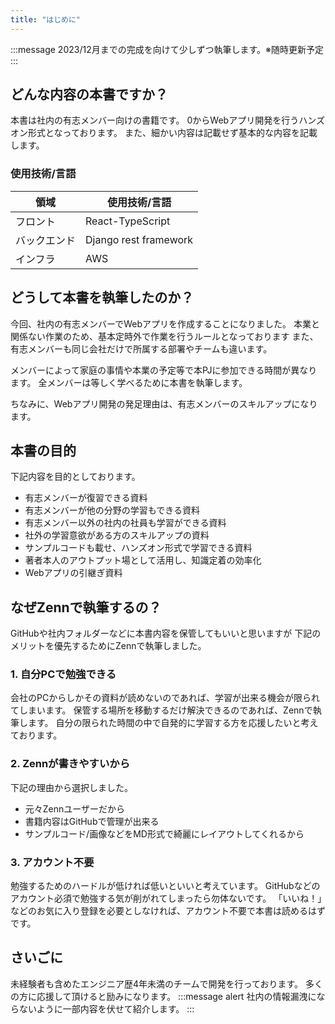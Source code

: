 ```yaml
---
title: "はじめに"
---
```

:::message
2023/12月までの完成を向けて少しずつ執筆します。※随時更新予定
:::
## どんな内容の本書ですか？
本書は社内の有志メンバー向けの書籍です。
0からWebアプリ開発を行うハンズオン形式となっております。
また、細かい内容は記載せず基本的な内容を記載します。

### 使用技術/言語
|  領域  | 使用技術/言語  |
| ---- | ---- |
|  フロント  |  React-TypeScript  |
|  バックエンド  | Django rest framework  |
|  インフラ  |  AWS |

## どうして本書を執筆したのか？
今回、社内の有志メンバーでWebアプリを作成することになりました。
本業と関係ない作業のため、基本定時外で作業を行うルールとなっております
また、有志メンバーも同じ会社だけで所属する部署やチームも違います。

メンバーによって家庭の事情や本業の予定等で本PJに参加できる時間が異なります。
全メンバーは等しく学べるために本書を執筆します。

ちなみに、Webアプリ開発の発足理由は、有志メンバーのスキルアップになります。


## 本書の目的
下記内容を目的としております。
- 有志メンバーが復習できる資料
- 有志メンバーが他の分野の学習もできる資料
- 有志メンバー以外の社内の社員も学習ができる資料
- 社外の学習意欲がある方のスキルアップの資料
- サンプルコードも載せ、ハンズオン形式で学習できる資料
- 著者本人のアウトプット場として活用し、知識定着の効率化
- Webアプリの引継ぎ資料



## なぜZennで執筆するの？
GitHubや社内フォルダーなどに本書内容を保管してもいいと思いますが
下記のメリットを優先するためにZennで執筆しました。

### 1. 自分PCで勉強できる
会社のPCからしかその資料が読めないのであれば、学習が出来る機会が限られてしまいます。
保管する場所を移動するだけ解決できるのであれば、Zennで執筆します。
自分の限られた時間の中で自発的に学習する方を応援したいと考えております。

### 2. Zennが書きやすいから
下記の理由から選択しました。
- 元々Zennユーザーだから
- 書籍内容はGitHubで管理が出来る
- サンプルコード/画像などをMD形式で綺麗にレイアウトしてくれるから

### 3. アカウント不要
勉強するためのハードルが低ければ低いといいと考えています。
GitHubなどのアカウント必須で勉強する気が削がれてしまったら勿体ないです。
「いいね！」などのお気に入り登録を必要としなければ、アカウント不要で本書は読めるはずです。

## さいごに
未経験者も含めたエンジニア歴4年未満のチームで開発を行っております。
多くの方に応援して頂けると励みになります。
:::message alert
社内の情報漏洩にならないように一部内容を伏せて紹介します。
:::